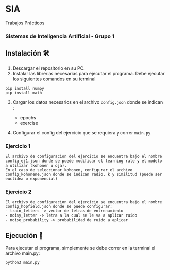 # SIA
Trabajos Prácticos 

### Sistemas de Inteligencia Artificial - Grupo 1

## Instalación 🛠️

1. Descargar el repositorio en su PC.
2. Instalar las librerias necesarias para ejecutar el programa. Debe ejecutar los siguientes comandos en su terminal
```
pip install numpy
pip install math
```
3. Cargar los datos necesarios en el archivo `config.json`  donde se indican :
    - epochs
    - exercise

4. Configurar el config del ejercicio que se requiera y correr `main.py`


### Ejercicio 1
    El archivo de configuracion del ejercicio se encuentra bajo el nombre config_ej1.json donde se puede modificar el learning rate y el modelo a utilizar (kohonen u oja). 
    En el caso de seleccionar kohonen, configurar el archivo config_kohonene.json donde se indican radio, k y similitud (puede ser euclidea o exponencial)

### Ejercicio 2
    El archivo de configuracion del ejercicio se encuentra bajo el nombre config_hopfield.json donde se puede configurar:
    - train_letters -> vector de letras de entrenamiento
    - noisy_letter -> letra a la cual se le va a aplicar ruido
    - noise_probability -> probabilidad de ruido a aplicar

## Ejecución 🚀

Para ejecutar el programa, simplemente se debe correr en la terminal el archivo main.py:
```
python3 main.py
```